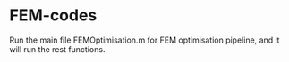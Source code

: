 # FEM-codes

Run the main file FEMOptimisation.m for FEM optimisation pipeline, and it will run the rest functions.
